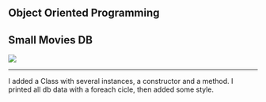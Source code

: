 ## Object Oriented Programming 
## Small Movies DB


<a href="https://skillicons.dev">
    <img src="https://skillicons.dev/icons?i=html,bootstrap,php">
</a>

---

I added a Class with several instances, a constructor and a method. I printed all db data with a foreach cicle, then added some style.